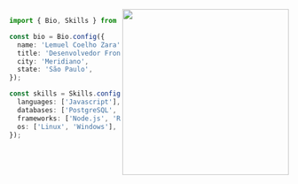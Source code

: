 <img src="https://www.flaticon.com/svg/static/icons/svg/3079/3079112.svg" width="300px" align="right"/>

```typescript
import { Bio, Skills } from '@dev';

const bio = Bio.config({
  name: 'Lemuel Coelho Zara',
  title: 'Desenvolvedor Frontend Jr',
  city: 'Meridiano',
  state: 'São Paulo',
});

const skills = Skills.config({
  languages: ['Javascript'],
  databases: ['PostgreSQL', 'MongoDB'],
  frameworks: ['Node.js', 'React.js'],
  os: ['Linux', 'Windows'],
});
```
